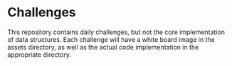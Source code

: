 # Challenges

This repository contains daily challenges, but not the core implementation of data structures. Each challenge will have 
a white board image in the assets directory, as well as the actual code implementation in the appropriate directory.  